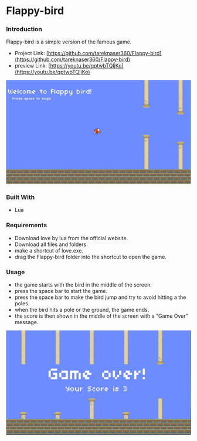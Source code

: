 # Flappy-bird


### Introduction

Flappy-bird is a simple version of the famous game. 
- Project Link: [https://github.com/tareknaser360/Flappy-bird](https://github.com/tareknaser360/Flappy-bird)
- preview Link: [https://youtu.be/qptwbTQIjKo](https://youtu.be/qptwbTQIjKo)

![Preview image](/graphics/preview1.jpg)

### Built With

* Lua

### Requirements
- Download love by lua from the official website.
- Download all files and folders.
- make a shortcut of love.exe.
- drag the Flappy-bird folder into the shortcut to open the game.

### Usage
- the game starts with the bird in the middle of the screen.
- press the space bar to start the game.
- press the space bar to make the bird jump and try to avoid hitting a the poles.
- when the bird hits a pole or the ground, the game ends.
- the score is then shown in the middle of the screen with a "Game Over" message.

![Preview2 image](/graphics/preview2.jpg)



